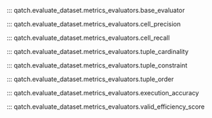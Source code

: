 ::: qatch.evaluate_dataset.metrics_evaluators.base_evaluator

::: qatch.evaluate_dataset.metrics_evaluators.cell_precision

::: qatch.evaluate_dataset.metrics_evaluators.cell_recall

::: qatch.evaluate_dataset.metrics_evaluators.tuple_cardinality

::: qatch.evaluate_dataset.metrics_evaluators.tuple_constraint

::: qatch.evaluate_dataset.metrics_evaluators.tuple_order

::: qatch.evaluate_dataset.metrics_evaluators.execution_accuracy

::: qatch.evaluate_dataset.metrics_evaluators.valid_efficiency_score

